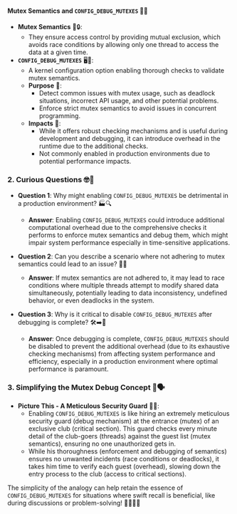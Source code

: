 #### Mutex Semantics and `CONFIG_DEBUG_MUTEXES` 🐞🔐
- **Mutex Semantics** 🔄🔒:
    - They ensure access control by providing mutual exclusion, which avoids race conditions by allowing only one thread to access the data at a given time.
- **`CONFIG_DEBUG_MUTEXES`** 🖥️🐞:
    - A kernel configuration option enabling thorough checks to validate mutex semantics.
    - **Purpose** 🎯:
        - Detect common issues with mutex usage, such as deadlock situations, incorrect API usage, and other potential problems.
        - Enforce strict mutex semantics to avoid issues in concurrent programming.
    - **Impacts** 🚀:
        - While it offers robust checking mechanisms and is useful during development and debugging, it can introduce overhead in the runtime due to the additional checks.
        - Not commonly enabled in production environments due to potential performance impacts.

### 2. Curious Questions 🤓💭

- **Question 1**: Why might enabling `CONFIG_DEBUG_MUTEXES` be detrimental in a production environment? 🏭🔍
    - **Answer**: Enabling `CONFIG_DEBUG_MUTEXES` could introduce additional computational overhead due to the comprehensive checks it performs to enforce mutex semantics and debug them, which might impair system performance especially in time-sensitive applications.

- **Question 2**: Can you describe a scenario where not adhering to mutex semantics could lead to an issue? 🔄🚫
    - **Answer**: If mutex semantics are not adhered to, it may lead to race conditions where multiple threads attempt to modify shared data simultaneously, potentially leading to data inconsistency, undefined behavior, or even deadlocks in the system.

- **Question 3**: Why is it critical to disable `CONFIG_DEBUG_MUTEXES` after debugging is complete? 🛠️➡️🚀
    - **Answer**: Once debugging is complete, `CONFIG_DEBUG_MUTEXES` should be disabled to prevent the additional overhead (due to its exhaustive checking mechanisms) from affecting system performance and efficiency, especially in a production environment where optimal performance is paramount.

### 3. Simplifying the Mutex Debug Concept 🎨🗣️

- **Picture This - A Meticulous Security Guard** 🚷👮:
    - Enabling `CONFIG_DEBUG_MUTEXES` is like hiring an extremely meticulous security guard (debug mechanism) at the entrance (mutex) of an exclusive club (critical section). This guard checks every minute detail of the club-goers (threads) against the guest list (mutex semantics), ensuring no one unauthorized gets in.
    - While his thoroughness (enforcement and debugging of semantics) ensures no unwanted incidents (race conditions or deadlocks), it takes him time to verify each guest (overhead), slowing down the entry process to the club (access to critical sections). 

The simplicity of the analogy can help retain the essence of `CONFIG_DEBUG_MUTEXES` for situations where swift recall is beneficial, like during discussions or problem-solving! 🚪🔄🚫🎉
